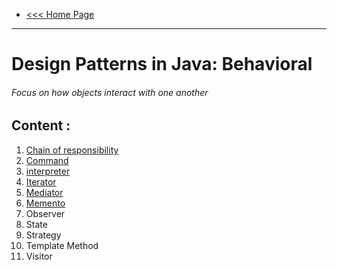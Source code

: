 - [<<< Home Page](../../README.md)
---

# Design Patterns in Java: Behavioral
###### Focus on how objects interact with one another 


## Content :
1. [Chain of responsibility](content/chain_of_responsibility.md)
2. [Command](content/command.md)
3. [interpreter](content/interpreter.md)
4. [Iterator](content/iterator.md)
5. [Mediator](content/mediator.md) 
6. [Memento](content/memento.md)
7. Observer
8. State
9. Strategy
10. Template Method
11. Visitor
